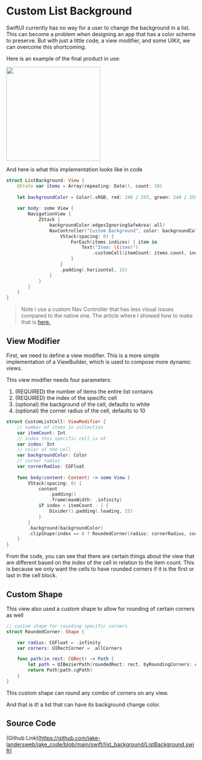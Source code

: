 # Custom List Background

SwiftUI currently has no way for a user to change the background in a list. This can become a problem when designing an app that has a color scheme to preserve. But with just a little code, a view modifier, and some UIKit, we can overcome this shortcoming. 

Here is an example of the final product in use:

<img src="http://www.jakelanders.com/wp-content/uploads/2020/12/list_background.png" width="250">

And here is what this implementation looks like in code

```swift
struct ListBackground: View {
    @State var items = Array(repeating: Date(), count: 10)
    
    let backgroundColor = Color(.sRGB, red: 240 / 255, green: 240 / 255, blue: 245 / 255, opacity: 1)
    
    var body: some View {
        NavigationView {
            ZStack {
                backgroundColor.edgesIgnoringSafeArea(.all)
                NavController("Custom Background", color: backgroundColor) {
                    VStack(spacing: 0) {
                        ForEach(items.indices) { item in
                            Text("Item: \(item)")
                                .customCell(itemCount: items.count, index: item, backgroundColor: Color.green)
                        }
                    }
                    .padding(.horizontal, 15)
                }
            }
        }
    }
}
```

> Note I use a custom Nav Controller that has less visual issues compared to the native one. The article where I showed how to make that is [here.](http://www.jakelanders.com/swiftui/swiftui-custom-navigation/)

## View Modifier

First, we need to define a view modifier. This is a more simple implementation of a ViewBuilder, which is used to compose more dynamic views.

This view modifier needs four parameters:
1. (REQUIRED) the number of items the entire list contains
2. (REQUIRED) the index of the specific cell
3. (optional) the background of the cell, defaults to white
4. (optional) the corner radius of the cell, defaults to 10

```swift
struct CustomListCell: ViewModifier {
    // number of items in collection
    var itemCount: Int
    // index this specific cell is at
    var index: Int
    // color of the cell
    var backgroundColor: Color
    // corner radius
    var cornerRadius: CGFloat
    
    func body(content: Content) -> some View {
        VStack(spacing: 0) {
            content
                .padding()
                .frame(maxWidth: .infinity)
            if index < itemCount - 1 {
                Divider().padding(.leading, 15)
            }
        }
        .background(backgroundColor)
        .clipShape(index == 0 ? RoundedCorner(radius: cornerRadius, corners: [.topLeft, .topRight]) : index >= itemCount - 1 ? RoundedCorner(radius: cornerRadius, corners: [.bottomLeft, .bottomRight]) : RoundedCorner(radius: 0, corners: [.allCorners]))
    }
}
```

From the code, you can see that there are certain things about the view that are different based on the index of the cell in relation to the item count. This is because we only want the cells to have rounded corners if it is the first or last in the cell block.

## Custom Shape

This view also used a custom shape to allow for rounding of certain corners as well

```swift
// custom shape for rounding specific corners
struct RoundedCorner: Shape {

    var radius: CGFloat = .infinity
    var corners: UIRectCorner = .allCorners

    func path(in rect: CGRect) -> Path {
        let path = UIBezierPath(roundedRect: rect, byRoundingCorners: corners, cornerRadii: CGSize(width: radius, height: radius))
        return Path(path.cgPath)
    }
}
```

This custom shape can round any combo of corners on any view. 

And that is it! a list that can have its background change color.

## Source Code

(Github Link)[https://github.com/jake-landersweb/jake_code/blob/main/swift/list_background/ListBackground.swift]
